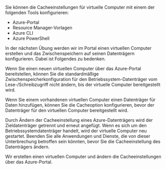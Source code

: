Sie können die Cacheeinstellungen für virtuelle Computer mit einem der folgenden Tools konfigurieren:

- Azure-Portal
- Resource Manager-Vorlagen
- Azure CLI
- Azure PowerShell

In der nächsten Übung werden wir im Portal einen virtuellen Computer erstellen und das Zwischenspeichern auf seinen Datenträgern konfigurieren. Dabei ist Folgendes zu bedenken. 

Wenn Sie einen neuen virtuellen Computer über das Azure-Portal bereitstellen, können Sie die standardmäßige Zwischenspeicherkonfiguration für den Betriebssystem-Datenträger vom Lese-/Schreibzugriff nicht ändern, bis der virtuelle Computer bereitgestellt wird.

Wenn Sie einem vorhandenen virtuellen Computer einen Datenträger für Daten hinzufügen, können Sie die Cacheoption konfigurieren, bevor der Datenträger für den virtuellen Computer bereitgestellt wird.

Durch Ändern der Cacheeinstellung eines Azure-Datenträgers wird der Zieldatenträger getrennt und erneut angefügt. Wenn es sich um den Betriebssystemdatenträger handelt, wird der virtuelle Computer neu gestartet. Beenden Sie alle Anwendungen und Dienste, die von dieser Unterbrechung betroffen sein könnten, bevor Sie die Cacheeinstellung des Datenträgers ändern.

Wir erstellen einen virtuellen Computer und ändern die Cacheeinstellungen über das Azure-Portal.
